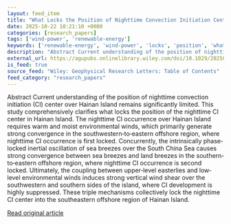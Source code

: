 ```yaml
---
layout: feed_item
title: "What Locks the Position of Nighttime Convection Initiation Center in Hainan Island?"
date: 2025-10-22 10:21:10 +0000
categories: [research_papers]
tags: ['wind-power', 'renewable-energy']
keywords: ['renewable-energy', 'wind-power', 'locks', 'position', 'what']
description: "Abstract Current understanding of the position of nighttime convection initiation (CI) center over Hainan Island remains significantly limited"
external_url: https://agupubs.onlinelibrary.wiley.com/doi/10.1029/2025GL118097?af=R
is_feed: true
source_feed: "Wiley: Geophysical Research Letters: Table of Contents"
feed_category: "research_papers"
---
```


Abstract Current understanding of the position of nighttime convection initiation (CI) center over Hainan Island remains significantly limited. This study comprehensively clarifies what locks the position of the nighttime CI center in Hainan Island. The nighttime CI occurrence over Hainan Island requires warm and moist environmental winds, which primarily generate strong convergence in the southwestern‐to‐eastern offshore region, where nighttime CI occurrence is first locked. Concurrently, the intrinsically phase‐locked inertial oscillation of sea breezes over the South China Sea causes strong convergence between sea breezes and land breezes in the southern‐to‐eastern offshore region, where nighttime CI occurrence is second locked. Ultimately, the coupling between upper‐level easterlies and low‐level environmental winds induces strong vertical wind shear over the southwestern and southern sides of the island, where CI development is highly suppressed. These triple mechanisms collectively lock the nighttime CI center into the southeastern offshore region of Hainan Island.

[Read original article](https://agupubs.onlinelibrary.wiley.com/doi/10.1029/2025GL118097?af=R)
